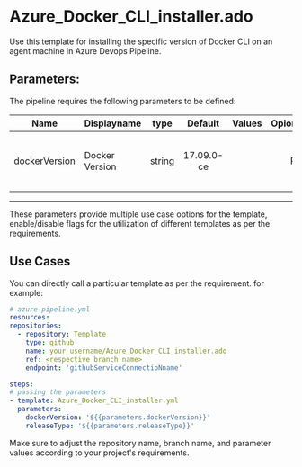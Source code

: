 # Azure_Docker_CLI_installer.ado
Use this template for installing the specific version of Docker CLI on an agent machine in Azure Devops Pipeline.

## Parameters:

The pipeline requires the following parameters to be defined:


| Name  | Displayname | type | Default | Values | Opional/Required | Comments |
| ------------- | ------------- | :-------------: | :-------------: | ------------- | :-------------: | ------------- |
| dockerVersion | Docker Version | string | 17.09.0-ce | | Required | Specifies the version of the Docker CLI to install |


--------------------------------------------------------------------------------------------------------------------------------------------------

These parameters provide multiple use case options for the template, enable/disable flags for the utilization of different templates as per the requirements.


## Use Cases

You can directly call a particular template as per the requirement. for example: 

  ```yaml
  # azure-pipeline.yml
  resources:
  repositories:
    - repository: Template
      type: github
      name: your_username/Azure_Docker_CLI_installer.ado
      ref: <respective branch name>
      endpoint: 'githubServiceConnectioNname'

  steps:
  # passing the parameters
  - template: Azure_Docker_CLI_installer.yml
    parameters:
      dockerVersion: '${{parameters.dockerVersion}}' 
      releaseType: '${{parameters.releaseType}}'
  ```
  
Make sure to adjust the repository name, branch name, and parameter values according to your project's requirements.
